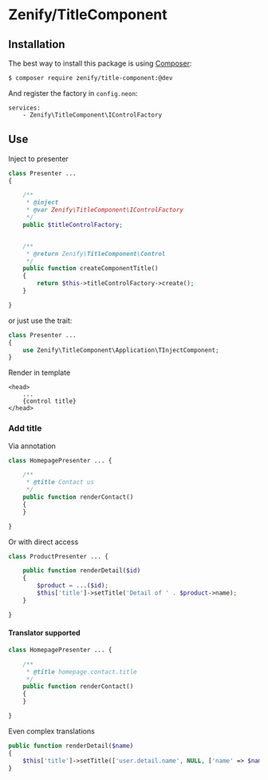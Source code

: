 # Zenify/TitleComponent


## Installation

The best way to install this package is using [Composer](http://getcomposer.org/):

```sh
$ composer require zenify/title-component:@dev
```

And register the factory in `config.neon`:

```neon
services:
	- Zenify\TitleComponent\IControlFactory
```


## Use

Inject to presenter

```php
class Presenter ...
{

	/**
	 * @inject
	 * @var Zenify\TitleComponent\IControlFactory
	 */
	public $titleControlFactory;


	/**
	 * @return Zenify\TitleComponent\Control
	 */
	public function createComponentTitle()
	{
		return $this->titleControlFactory->create();
	}

}
```

or just use the trait:

```php
class Presenter ...
{
	use Zenify\TitleComponent\Application\TInjectComponent;
}
```

Render in template

```smarty
<head>
	...
	{control title}
</head>
```

### Add title

Via annotation

```php
class HomepagePresenter ... {

	/**
	 * @title Contact us
	 */
	public function renderContact()
	{
	}

}
```

Or with direct access

```php
class ProductPresenter ... {

	public function renderDetail($id)
	{
		$product = ...($id);
		$this['title']->setTitle('Detail of ' . $product->name);
	}

}
```

#### Translator supported


```php
class HomepagePresenter ... {

	/**
	 * @title homepage.contact.title
	 */
	public function renderContact()
	{
	}

}
```

Even complex translations

```php
public function renderDetail($name)
{
	$this['title']->setTitle(['user.detail.name', NULL, ['name' => $name]]);
}
```

